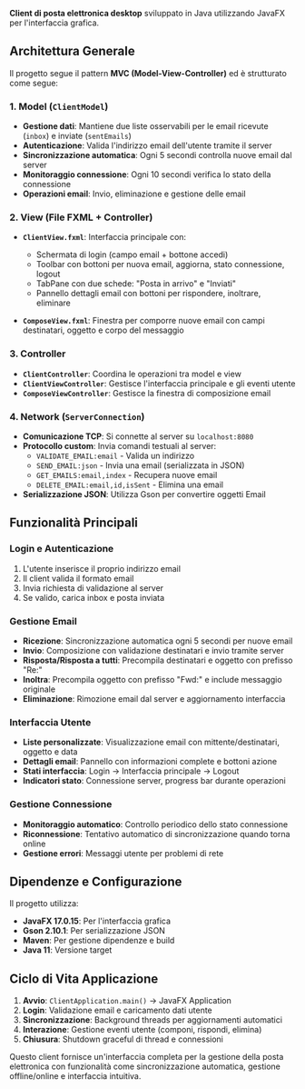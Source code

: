 **Client di posta elettronica desktop** sviluppato in Java utilizzando JavaFX per l'interfaccia grafica.

## Architettura Generale

Il progetto segue il pattern **MVC (Model-View-Controller)** ed è strutturato come segue:

### 1. **Model (`ClientModel`)**

- **Gestione dati**: Mantiene due liste osservabili per le email ricevute (`inbox`) e inviate (`sentEmails`)
- **Autenticazione**: Valida l'indirizzo email dell'utente tramite il server
- **Sincronizzazione automatica**: Ogni 5 secondi controlla nuove email dal server
- **Monitoraggio connessione**: Ogni 10 secondi verifica lo stato della connessione
- **Operazioni email**: Invio, eliminazione e gestione delle email

### 2. **View (File FXML + Controller)**

- **`ClientView.fxml`**: Interfaccia principale con:
  - Schermata di login (campo email + bottone accedi)
  - Toolbar con bottoni per nuova email, aggiorna, stato connessione, logout
  - TabPane con due schede: "Posta in arrivo" e "Inviati"
  - Pannello dettagli email con bottoni per rispondere, inoltrare, eliminare

- **`ComposeView.fxml`**: Finestra per comporre nuove email con campi destinatari, oggetto e corpo del messaggio

### 3. **Controller**

- **`ClientController`**: Coordina le operazioni tra model e view
- **`ClientViewController`**: Gestisce l'interfaccia principale e gli eventi utente
- **`ComposeViewController`**: Gestisce la finestra di composizione email

### 4. **Network (`ServerConnection`)**

- **Comunicazione TCP**: Si connette al server su `localhost:8080`
- **Protocollo custom**: Invia comandi testuali al server:
  - `VALIDATE_EMAIL:email` - Valida un indirizzo
  - `SEND_EMAIL:json` - Invia una email (serializzata in JSON)
  - `GET_EMAILS:email,index` - Recupera nuove email
  - `DELETE_EMAIL:email,id,isSent` - Elimina una email
- **Serializzazione JSON**: Utilizza Gson per convertire oggetti Email

## Funzionalità Principali

### **Login e Autenticazione**

1. L'utente inserisce il proprio indirizzo email
2. Il client valida il formato email
3. Invia richiesta di validazione al server
4. Se valido, carica inbox e posta inviata

### **Gestione Email**

- **Ricezione**: Sincronizzazione automatica ogni 5 secondi per nuove email
- **Invio**: Composizione con validazione destinatari e invio tramite server
- **Risposta/Risposta a tutti**: Precompila destinatari e oggetto con prefisso "Re:"
- **Inoltra**: Precompila oggetto con prefisso "Fwd:" e include messaggio originale
- **Eliminazione**: Rimozione email dal server e aggiornamento interfaccia

### **Interfaccia Utente**

- **Liste personalizzate**: Visualizzazione email con mittente/destinatari, oggetto e data
- **Dettagli email**: Pannello con informazioni complete e bottoni azione
- **Stati interfaccia**: Login → Interfaccia principale → Logout
- **Indicatori stato**: Connessione server, progress bar durante operazioni

### **Gestione Connessione**

- **Monitoraggio automatico**: Controllo periodico dello stato connessione
- **Riconnessione**: Tentativo automatico di sincronizzazione quando torna online
- **Gestione errori**: Messaggi utente per problemi di rete

## Dipendenze e Configurazione

Il progetto utilizza:

- **JavaFX 17.0.15**: Per l'interfaccia grafica
- **Gson 2.10.1**: Per serializzazione JSON
- **Maven**: Per gestione dipendenze e build
- **Java 11**: Versione target

## Ciclo di Vita Applicazione

1. **Avvio**: `ClientApplication.main()` → JavaFX Application
2. **Login**: Validazione email e caricamento dati utente
3. **Sincronizzazione**: Background threads per aggiornamenti automatici
4. **Interazione**: Gestione eventi utente (componi, rispondi, elimina)
5. **Chiusura**: Shutdown graceful di thread e connessioni

Questo client fornisce un'interfaccia completa per la gestione della posta elettronica con funzionalità come sincronizzazione automatica, gestione offline/online e interfaccia intuitiva.
